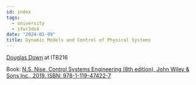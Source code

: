```yaml
---
id: index
tags:
  - university
  - sfwr3dx4
date: "2024-01-09"
title: Dynamic Models and Control of Physical Systems
---
```


[Douglas Down](mailto:downd@mcmaster.ca) at ITB216

Book: [N.S. Nise, Control Systems Engineering (8th edition), John Wiley & Sons Inc., 2019. ISBN: 978-1-119-47422-7](https://www.wiley.com/en-us/Control+Systems+Engineering%2C+8th+Edition-p-9781119474227)

